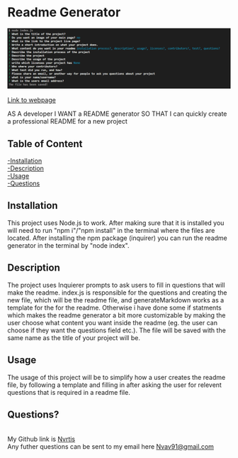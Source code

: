 # Readme Generator  
  
  
  
  
  
  
  


  ![Main page](./assets/img/main.png)


  [Link to webpage](https://github.com/Nvrtis/readme-generator)
  
  AS A developer I WANT a README generator SO THAT I can quickly create a professional README for a new project  
    
  ## Table of Content
  [-Installation](#Installation)  
  [-Description](#Description)    
  [-Usage](#Usage)  
  [-Questions](#Questions)  
  
  
  ## Installation  
  This project uses Node.js to work.
  After making sure that it is installed you will need to run "npm i"/"npm install" in the terminal where the files are located. After installing the npm package (inquirer) you can run the readme generator in the terminal by "node index".

  ## Description  
  The project uses Inquierer prompts to ask users to fill in questions that will make the readme. index.js is responsible for the questions and creating the new file, which will be the readme file, and generateMarkdown works as a template for the for the readme. Otherwise i have done some if statments which makes the readme generator a bit more customizable by making the user choose what content you want inside the readme (eg. the user can choose if they want the questions field etc.). The file will be saved with the same name as the title of your project will be.  

  ## Usage  
  The usage of this project will be to simplify how a user creates the readme file, by following a template and filling in after asking the user for relevent questions that is required in a readme file.
  
  ## Questions?  
  
  <br/> My Github link is [Nvrtis](https://github.com/Nvrtis)
  <br/> Any futher questions can be sent to my email here  <Nvav91@gmail.com>

    
    
  